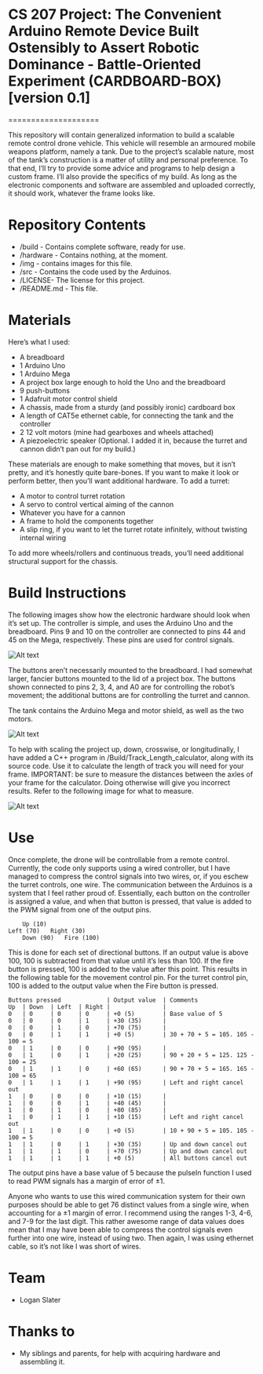 # CS 207 Project: The Convenient Arduino Remote Device Built Ostensibly to Assert Robotic Dominance - Battle-Oriented Experiment (CARDBOARD-BOX) [version 0.1]
====================

This repository will contain generalized information to build a scalable remote control drone vehicle. This vehicle will resemble an armoured mobile weapons platform, namely a tank.
Due to the project’s scalable nature, most of the tank’s construction is a matter of utility and personal preference. To that end, I’ll try to provide some advice and programs to help design a custom frame. I’ll also provide the specifics of my build. As long as the electronic components and software are assembled and uploaded correctly, it should work, whatever the frame looks like.


Repository Contents
==========
* /build - Contains complete software, ready for use.
* /hardware - Contains nothing, at the moment.
* /img - contains images for this file.
* /src - Contains the code used by the Arduinos.
* /LICENSE-  The license for this project.
* /README.md - This file.

Materials
==========
Here’s what I used:
* A breadboard
* 1 Arduino Uno
* 1 Arduino Mega
* A project box large enough to hold the Uno and the breadboard
* 9 push-buttons
* 1 Adafruit motor control shield
* A chassis, made from a sturdy (and possibly ironic) cardboard box
* A length of CAT5e ethernet cable, for connecting the tank and the controller
* 2 12 volt motors (mine had gearboxes and wheels attached)
* A piezoelectric speaker (Optional. I added it in, because the turret and cannon didn’t pan out for my build.) 

These materials are enough to make something that moves, but it isn’t pretty, and it’s honestly quite bare-bones. If you want to make it look or perform better, then you’ll want additional hardware.
To add a turret:
* A motor to control turret rotation
* A servo to control vertical aiming of the cannon
* Whatever you have for a cannon
* A frame to hold the components together
* A slip ring, if you want to let the turret rotate infinitely, without twisting internal wiring

To add more wheels/rollers and continuous treads, you’ll need additional structural support for the chassis. 

Build Instructions	
==========
The following images show how the electronic hardware should look when it’s set up. The controller is simple, and uses the Arduino Uno and the breadboard. Pins 9 and 10 on the controller are connected to pins 44 and 45 on the Mega, respectively. These pins are used for control signals.

![Alt text](https://github.com/NonGenericGeek/CS-207-Project/blob/master/img/controllerBreadboardSchematic.png)

The buttons aren’t necessarily mounted to the breadboard. I had somewhat larger, fancier buttons mounted to the lid of a project box. The buttons shown connected to pins 2, 3, 4, and A0 are for controlling the robot’s movement; the additional buttons are for controlling the turret and cannon.

The tank contains the Arduino Mega and motor shield, as well as the two motors.

![Alt text](https://github.com/NonGenericGeek/CS-207-Project/blob/master/img/tankWiringSchematic.png)

To help with scaling the project up, down, crosswise, or longitudinally, I have added a C++ program in /Build/Track_Length_calculator, along with its source code. Use it to calculate the length of track you will need for your frame.
IMPORTANT: be sure to measure the distances between the axles of your frame for the calculator. Doing otherwise will give you incorrect results.
Refer to the following image for what to measure.

![Alt text](https://github.com/NonGenericGeek/CS-207-Project/blob/master/img/trackLengthDiagram.jpg)

Use
=====
Once complete, the drone will be controllable from a remote control. Currently, the code only supports using a wired controller, but I have managed to compress the control signals into two wires, or, if you eschew the turret controls, one wire.
The communication between the Arduinos is a system that I feel rather proud of. Essentially, each button on the controller is assigned a value, and when that button is pressed, that value is added to the PWM signal from one of the output pins.

		Up (10)
	Left (70)	Right (30)
		Down (90)	Fire (100)

This is done for each set of directional buttons. If an output value is above 100, 100 is subtracted from that value until it’s less than 100. If the fire button is pressed, 100 is added to the value after this point.
This results in the following table for the movement control pin. For the turret control pin, 100 is added to the output value when the Fire button is pressed.

	Buttons pressed				| Output value	| Comments
	Up	| Down	| Left	| Right	|				|
	0	| 0		| 0		| 0		| +0 (5)		| Base value of 5
	0	| 0		| 0		| 1		| +30 (35)		|
	0	| 0		| 1		| 0		| +70 (75)		|
	0	| 0		| 1		| 1		| +0 (5)		| 30 + 70 + 5 = 105. 105 - 100 = 5
	0	| 1		| 0		| 0		| +90 (95)		|
	0	| 1		| 0		| 1		| +20 (25)		| 90 + 20 + 5 = 125. 125 - 100 = 25
	0	| 1		| 1		| 0		| +60 (65)		| 90 + 70 + 5 = 165. 165 - 100 = 65
	0	| 1		| 1		| 1		| +90 (95)		| Left and right cancel out
	1	| 0		| 0		| 0		| +10 (15)		|
	1	| 0		| 0		| 1		| +40 (45)		|
	1	| 0		| 1		| 0		| +80 (85)		|
	1	| 0		| 1		| 1		| +10 (15)		| Left and right cancel out
	1	| 1		| 0		| 0		| +0 (5)		| 10 + 90 + 5 = 105. 105 - 100 = 5
	1	| 1		| 0		| 1		| +30 (35)		| Up and down cancel out
	1	| 1		| 1		| 0		| +70 (75)		| Up and down cancel out
	1	| 1		| 1		| 1		| +0 (5)		| All buttons cancel out

The output pins have a base value of 5 because the pulseIn function I used to read PWM signals has a margin of error of ±1.

Anyone who wants to use this wired communication system for their own purposes should be able to get 76 distinct values from a single wire, when accounting for a ±1 margin of error. I recommend using the ranges 1-3, 4-6, and 7-9 for the last digit.
This rather awesome range of data values does mean that I may have been able to compress the control signals even further into one wire, instead of using two. Then again, I was using ethernet cable, so it’s not like I was short of wires.

Team
=====
* Logan Slater

Thanks to
=====
* My siblings and parents, for help with acquiring hardware and assembling it.